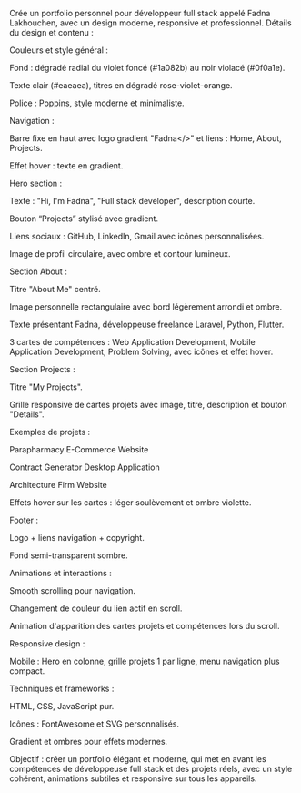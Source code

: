 Crée un portfolio personnel pour développeur full stack appelé Fadna Lakhouchen, avec un design moderne, responsive et professionnel.
Détails du design et contenu :

Couleurs et style général :

Fond : dégradé radial du violet foncé (#1a082b) au noir violacé (#0f0a1e).

Texte clair (#eaeaea), titres en dégradé rose-violet-orange.

Police : Poppins, style moderne et minimaliste.

Navigation :

Barre fixe en haut avec logo gradient "Fadna</>" et liens : Home, About, Projects.

Effet hover : texte en gradient.

Hero section :

Texte : "Hi, I'm Fadna", "Full stack developer", description courte.

Bouton “Projects” stylisé avec gradient.

Liens sociaux : GitHub, LinkedIn, Gmail avec icônes personnalisées.

Image de profil circulaire, avec ombre et contour lumineux.

Section About :

Titre "About Me" centré.

Image personnelle rectangulaire avec bord légèrement arrondi et ombre.

Texte présentant Fadna, développeuse freelance Laravel, Python, Flutter.

3 cartes de compétences : Web Application Development, Mobile Application Development, Problem Solving, avec icônes et effet hover.

Section Projects :

Titre "My Projects".

Grille responsive de cartes projets avec image, titre, description et bouton "Details".

Exemples de projets :

Parapharmacy E-Commerce Website

Contract Generator Desktop Application

Architecture Firm Website

Effets hover sur les cartes : léger soulèvement et ombre violette.

Footer :

Logo + liens navigation + copyright.

Fond semi-transparent sombre.

Animations et interactions :

Smooth scrolling pour navigation.

Changement de couleur du lien actif en scroll.

Animation d'apparition des cartes projets et compétences lors du scroll.

Responsive design :

Mobile : Hero en colonne, grille projets 1 par ligne, menu navigation plus compact.

Techniques et frameworks :

HTML, CSS, JavaScript pur.

Icônes : FontAwesome et SVG personnalisés.

Gradient et ombres pour effets modernes.

Objectif : créer un portfolio élégant et moderne, qui met en avant les compétences de développeuse full stack et des projets réels, avec un style cohérent, animations subtiles et responsive sur tous les appareils.